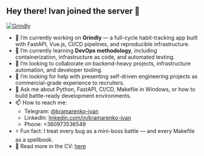 ## Hey there! Ivan joined the server 👋

[![Grindly](https://github.com/kramarenko-ivan/grindly/actions/workflows/python-app.yml/badge.svg)](https://github.com/kramarenko-ivan/grindly/actions/workflows/python-app.yml)

- 🔭 I’m currently working on **Grindly** — a full-cycle habit-tracking app built with FastAPI, Vue.js, CI/CD pipelines, and reproducible infrastructure.  
- 🌱 I’m currently learning **DevOps methodology**, including containerization, infrastructure as code, and automated testing.  
- 👯 I’m looking to collaborate on backend-heavy projects, infrastructure automation, and developer tooling.  
- 🤔 I’m looking for help with presenting self-driven engineering projects as commercial-grade experience to recruiters.  
- 💬 Ask me about Python, FastAPI, CI/CD, Makefile in Windows, or how to build battle-ready development environments.  
- 📫 How to reach me:  
  - Telegram: [@kramarenko-ivan](https://t.me/kramarenko-ivan)  
  - LinkedIn: [linkedin.com/in/kramarenko-ivan](https://linkedin.com/in/kramarenko-ivan)  
  - Phone: +380973536549  
- ⚡ Fun fact: I treat every bug as a mini-boss battle — and every Makefile as a spellbook.  
- 📖 Read more in the CV: [here](https://www.linkedin.com/feed/update/urn:li:activity:7358072926165712898/)
